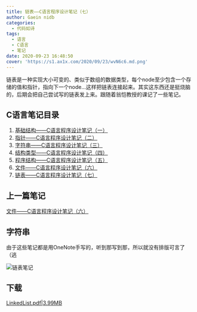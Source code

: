 ```yaml
---
title: 链表——C语言程序设计笔记（七）
author: Gaein nidb
categories:
  - 代码如诗
tags:
  - 语言
  - C语言
  - 笔记
date: 2020-09-23 16:48:50
cover: 'https://s1.ax1x.com/2020/09/23/wvN6c6.md.png'
---
```

链表是一种实现大小可变的、类似于数组的数据类型，每个node至少包含一个存储的值和指针，指向下一个node...这样把链表连接起来。其实这东西还是挺烧脑的，后期会把自己尝试写的链表发上来。跟随着翁恺教授的课记了一些笔记。
<!--MORE-->

## C语言笔记目录

1. [基础结构——C语言程序设计笔记（一）](https://blog.gaein.cn/passages/C-Note1-Basics/)
2. [指针——C语言程序设计笔记（二）](https://blog.gaein.cn/passages/C-Note2-Pointer/)
3. [字符串——C语言程序设计笔记（三）](https://blog.gaein.cn/passages/C-Note3-String/)
4. [结构类型——C语言程序设计笔记（四）](https://blog.gaein.cn/passages/C-Note4-Struct/)
5. [程序结构——C语言程序设计笔记（五）](https://blog.gaein.cn/passages/C-Note5-ProgramStructure/)
6. [文件——C语言程序设计笔记（六）](https://blog.gaein.cn/passages/C-Note6-File/)
7. [链表——C语言程序设计笔记（七）](https://blog.gaein.cn/passages/C-Note7-LinkedList/)

## 上一篇笔记

[文件——C语言程序设计笔记（六）](https://blog.gaein.cn/passages/C-Note6-File/)

## 字符串

由于这些笔记都是用OneNote手写的，听到那写到那，所以就没有排版可言了（逃

![链表笔记](https://img.cdn.gaein.cn/blog/posts/C-Notes/C-Note7-LinkedList-notePic.png)


## 下载

[LinkedList.pdf|3.99MB](https://static.cdn.gaein.cn/files/Notes/C-Notes/LinkedList.pdf)